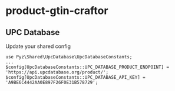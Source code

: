 # product-gtin-craftor

## UPC Database
Update your shared config
```
use Pyz\Shared\UpcDatabase\UpcDatabaseConstants;
...
$config[UpcDatabaseConstants::UPC_DATABASE_PRODUCT_ENDPOINT] = 'https://api.upcdatabase.org/product/';
$config[UpcDatabaseConstants::UPC_DATABASE_API_KEY] = 'A9BE6C4442AA0E897F26F0E31B578729';
```
